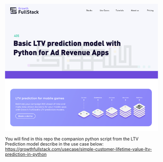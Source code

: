 ![Growth FullStack Use Case 405 - Basic LTV Prediction](https://github.com/growthfullstack/405-basic-ltv-prediction/blob/main/growthfullstack_405.png)

You will find in this repo the companion python script from the LTV Prediction model describe in the use case below:
https://growthfullstack.com/usecase/simple-customer-lifetime-value-ltv-prediction-in-python
